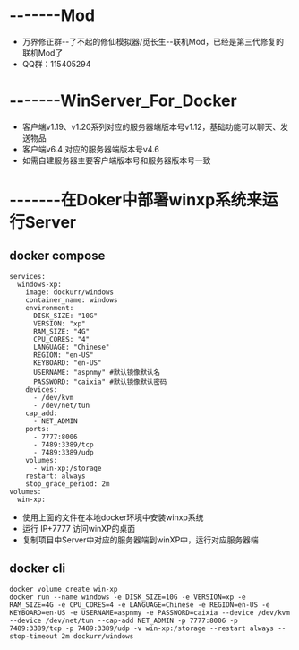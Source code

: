 # -------Mod
- 万界修正群--了不起的修仙模拟器/觅长生--联机Mod，已经是第三代修复的联机Mod了
- QQ群：115405294
# -------WinServer_For_Docker

- 客户端v1.19、v1.20系列对应的服务器端版本号v1.12，基础功能可以聊天、发送物品
- 客户端v6.4 对应的服务器端版本号v4.6
- 如需自建服务器主要客户端版本号和服务器版本号一致

# -------在Doker中部署winxp系统来运行Server
##  docker compose
```docker compose
services:
  windows-xp:
    image: dockurr/windows
    container_name: windows
    environment:
      DISK_SIZE: "10G"
      VERSION: "xp"
      RAM_SIZE: "4G"
      CPU_CORES: "4"
      LANGUAGE: "Chinese"
      REGION: "en-US"
      KEYBOARD: "en-US"
      USERNAME: "aspnmy" #默认镜像默认名
      PASSWORD: "caixia" #默认镜像默认密码
    devices:
      - /dev/kvm
      - /dev/net/tun
    cap_add:
      - NET_ADMIN
    ports:
      - 7777:8006
      - 7489:3389/tcp
      - 7489:3389/udp
    volumes:
      - win-xp:/storage
    restart: always
    stop_grace_period: 2m
volumes:
  win-xp:
```
- 使用上面的文件在本地docker环境中安装winxp系统
- 运行 IP+7777 访问winXP的桌面
- 复制项目中Server中对应的服务器端到winXP中，运行对应服务器端
##  docker cli
``` dokcer cli
docker volume create win-xp
docker run --name windows -e DISK_SIZE=10G -e VERSION=xp -e RAM_SIZE=4G -e CPU_CORES=4 -e LANGUAGE=Chinese -e REGION=en-US -e KEYBOARD=en-US -e USERNAME=aspnmy -e PASSWORD=caixia --device /dev/kvm --device /dev/net/tun --cap-add NET_ADMIN -p 7777:8006 -p 7489:3389/tcp -p 7489:3389/udp -v win-xp:/storage --restart always --stop-timeout 2m dockurr/windows

```
  
